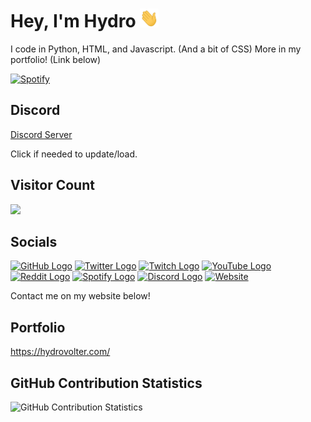 # Hey, I'm Hydro <img width="30px" height="30" src="https://github.com/SatYu26/SatYu26/raw/master/Assets/Hi.gif" />

I code in Python, HTML, and Javascript. (And a bit of CSS)
More in my portfolio! (Link below)

[![Spotify](https://spotify.hydrovolter.com/api/spotify?background_color=0d1117&border_color=ffffff)](https://open.spotify.com/user/3kogdp4la37u7pd7rugded814)

## Discord
<!-- [![Discord Server](https://discord.com/api/guilds/733146268364308532/widget.png?style=banner4)] (https://discord.com/invite/WKsemms) -->
<!-- ![image](https://util.hydrovolter.repl.co/status/958298682044866631) -->

[Discord Server](https://discord.gg/ysH9hcb6ZD)

Click if needed to update/load.

## Visitor Count
<img src="https://profile-counter.glitch.me/hydrovolter/count.svg" />


## Socials
[![GitHub Logo](https://icons.iconarchive.com/icons/limav/flat-gradient-social/64/Github-icon.png)](https://github.com/Hydrovolter)
[![Twitter Logo](https://icons.iconarchive.com/icons/limav/flat-gradient-social/64/Twitter-icon.png)](https://twitter.com/hydrovolter)
[![Twitch Logo](https://icons.iconarchive.com/icons/papirus-team/papirus-apps/64/gnome-twitch-icon.png)](https://twitch.tv/hydrovolter)
[![YouTube Logo](https://icons.iconarchive.com/icons/marcus-roberto/google-play/64/YouTube-icon.png)](https://www.youtube.com/channel/UCOkFlZpxNsXxF0jiuhqZafg?view_as=subscriber)
[![Reddit Logo](https://icons.iconarchive.com/icons/limav/flat-gradient-social/64/Reddit-icon.png)](https://www.reddit.com/user/Hydrovolter)
[![Spotify Logo](https://icons.iconarchive.com/icons/bokehlicia/pacifica/64/spotify-icon.png)](https://open.spotify.com/user/3kogdp4la37u7pd7rugded814)
[![Discord Logo](https://icons.iconarchive.com/icons/papirus-team/papirus-apps/64/discord-icon.png)](https://discord.com/users/958298682044866631)
[![Website](https://icons.iconarchive.com/icons/custom-icon-design/flatastic-11/64/Webpage-icon.png)](https://hydrovolter.com)

Contact me on my website below!

## Portfolio
https://hydrovolter.com/

## GitHub Contribution Statistics
![GitHub Contribution Statistics](https://github-readme-stats.vercel.app/api?username=hydrovolter)

